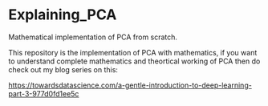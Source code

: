 # Explaining_PCA
Mathematical implementation of PCA from scratch.

This repository is the implementation of PCA with mathematics, if you want to understand complete mathematics and theortical working of PCA then do check out my blog series on this:

https://towardsdatascience.com/a-gentle-introduction-to-deep-learning-part-3-977d0fd1ee5c
